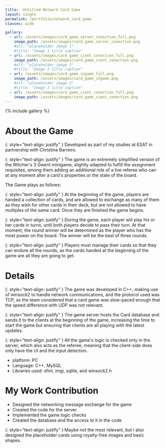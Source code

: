 ```yaml
---
title:  Untitled Network Card Game
layout: single
permalink: /portfolio/network_card_game
classes: wide

gallery:
  - url: /assets/images/card_game_server_conection_full.png
    image_path: /assets/images/card_game_server_conection.png
    #alt: "placeholder image 1"
    #title: "Image 1 title caption"
  - url: /assets/images/card_game_cient_conection_full.png
    image_path: /assets/images/card_game_cient_conection.png
    #alt: "placeholder image 2"
    #title: "Image 2 title caption"
  - url: /assets/images/card_game_ingame_full.png
    image_path: /assets/images/card_game_ingame.png
    #alt: "placeholder image 3"
    #title: "Image 3 title caption"
  - url: /assets/images/card_game_cient_conection_full.png
    image_path: /assets/images/card_game_cient_conection.png
---
```



{% include gallery %}
# About the Game #
{: style="text-align: justify" }
Developed as part of my studies at ESAT in partnership with Christina Barreiro. 

{: style="text-align: justify" }
The game is an extremely simplified version of the Witcher's 3 Gwent minigame, slightly adapted to fulfill the assignment requisites, among them adding an additional role of a live referee who can at any moment alter a card's properties or the state of the board.

The Game plays as follows:

{: style="text-align: justify" }
At the beginning of the game, players are handed a collection of cards, and are allowed to exchange as many of them as they wish for other cards in their deck, but are not allowed to have multiples of the same card. Once they are finished the game begins. 

{: style="text-align: justify" }
During the game, each player will play his or her cards in turns, until both players decide to pass their turn. At that moment, the round winner will be determined as the player who has the most power
on the board. The winner will be the best of three rounds.

{: style="text-align: justify" }
Players must manage their cards so that they can endure all the rounds, as the cards handed at the beginning of the game are all they are going to get.

# Details #
{: style="text-align: justify" }
The game was developed in C++, making use of winsock2 to handle network communications, and the protocol used was TCP, as the team considered that a card game was slow-paced enough that the speed difference with UDP was not relevant.

{: style="text-align: justify" }
The game server hosts the Card database and sends it to the clients at the beginning of the game, increasing the time to start the game but ensuring that clients are all playing with the latest updates.

{: style="text-align: justify" }
All the game's logic is checked only in the server, which also acts as the referee, meaning that the client-side does only have the UI and the input detection.

- platform: PC
- Language: C++, MySQL 
- Libraries used: sfml, imgi, sqlite, and winsock2.h

# My Work Contribution #
 - Designed the networking message exchange for the game
 - Created the code for the server
 - Implemented the game logic checks
 - Created the database and the access to it in the code
 
{: style="text-align: justify" }
Maybe not the most relevant, but I also designed the placeholder cards using royalty-free images and basic shapes. 
